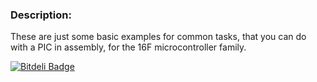<html>
<head>
<meta http-equiv="Content-Type" content="text/html; charset=UTF-8">
</head>

<body>

<h3>Description:</h3>
<p>
These are just some basic examples for common tasks, that you can do with a PIC in assembly, for the 16F microcontroller family.
</p>

</body>
</html>

[![Bitdeli Badge](https://d2weczhvl823v0.cloudfront.net/magkopian/pic-assembly-examples/trend.png)](https://bitdeli.com/free "Bitdeli Badge")

